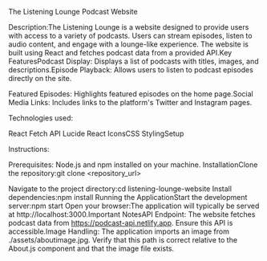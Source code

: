 The Listening Lounge Podcast Website

Description:The Listening Lounge is a website designed to provide users with access to a variety of podcasts. Users can stream episodes, listen to audio content, and engage with a lounge-like experience. The website is built using React and fetches podcast data from a provided API.Key FeaturesPodcast Display: Displays a list of podcasts with titles, images, and descriptions.Episode Playback: Allows users to listen to podcast episodes directly on the site.

Featured Episodes: Highlights featured episodes on the home page.Social Media Links: Includes links to the platform's Twitter and Instagram pages.

Technologies used:

React
Fetch API
Lucide React
 IconsCSS StylingSetup 

 Instructions:

 Prerequisites:
 Node.js and npm installed on your machine.
 InstallationClone the repository:git clone <repository_url>

Navigate to the project directory:cd listening-lounge-website
Install dependencies:npm install
Running the ApplicationStart the development server:npm start
Open your browser:The application will typically be served at http://localhost:3000.Important NotesAPI Endpoint: The website fetches podcast data from https://podcast-api.netlify.app. Ensure this API is accessible.Image Handling: The application imports an image from ./assets/aboutimage.jpg.  Verify that this path is correct relative to the About.js component and that the image file exists.
